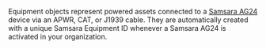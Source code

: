 Equipment objects represent powered assets connected to a [Samsara AG24](https://www.samsara.com/products/models/ag24) device via an APWR, CAT, or J1939 cable. They are automatically created with a unique Samsara Equipment ID whenever a Samsara AG24 is activated in your organization.
